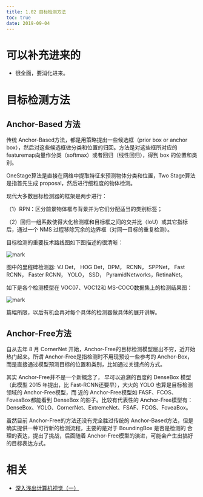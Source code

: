 ```yaml
---
title: 1.02 目标检测方法
toc: true
date: 2019-09-04
---
```

# 可以补充进来的

- 很全面，要消化进来。


# 目标检测方法

## Anchor-Based 方法

传统 Anchor-Based方法，都是用策略提出一些候选框（prior box or anchor box），然后对这些候选框做分类和位置的归回。方法是对这些框所对应的 featuremap向量作分类（softmax）或者回归（线性回归），得到 box 的位置和类别。

OneStage算法是直接在网络中提取特征来预测物体分类和位置，Two Stage算法是指首先生成 proposal，然后进行细粒度的物体检测。

现代大多数目标检测器的框架是两步进行：

（1）RPN：区分前景物体框与背景并为它们分配适当的类别标签；

（2）回归一组系数使得大化检测框和目标框之间的交并比（IoU）或其它指标后，通过一个 NMS 过程移除冗余的边界框（对同一目标的重复检测）。

目标检测的重要技术路线图如下图描述的很清晰：

![mark](http://images.iterate.site/blog/image/20190903/UdSRddVDn67F.png?imageslim)


图中的里程碑检测器: VJ Det， HOG Det，DPM， RCNN， SPPNet， Fast RCNN， Faster RCNN， YOLO， SSD， PyramidNetworks，RetinaNet。

如下是各个检测模型在 VOC07、VOC12和 MS-COCO数据集上的检测结果图：

![mark](http://images.iterate.site/blog/image/20190903/3xO3jwWj4ccF.png?imageslim)


篇幅所限，以后有机会再对每个具体的检测器做具体的展开讲解。

## Anchor-Free方法

自从去年 8 月 CornerNet 开始，Anchor-Free的目标检测模型层出不穷，近开始热门起来。所谓 Anchor-Free是指检测时不用现预设一些参考的 Anchor-Box，而是直接通过模型预测目标的位置和类别，比如通过关键点的方式。

其实 Anchor-Free并不是一个新概念了， 早可以追溯的百度的 DenseBox 模型（此模型 2015 年提出，比 Fast-RCNN还要早），大火的 YOLO 也算是目标检测领域的 Anchor-Free模型，而 近的 Anchor-Free模型如 FASF、FCOS、FoveaBox都能看到 DenseBox 的影子。比较有代表性的 Anchor-Free模型有：DenseBox、YOLO、CornerNet、ExtremeNet、FSAF、FCOS、FoveaBox。

虽然目前 Anchor-Free的方法还没有完全胜过传统的 Anchor-Based方法，但是确实提供一种可行新的检测流程，主要的是对于 BoundingBox 是否是检测的 合理的表达，提出了挑战，后面随着 Anchor-Free模型的演进，可能会产生出搞好的目标表达方式。



# 相关

- [深入浅出计算机视觉（一）](https://juejin.im/post/5d147c526fb9a07ed136e6e6)
